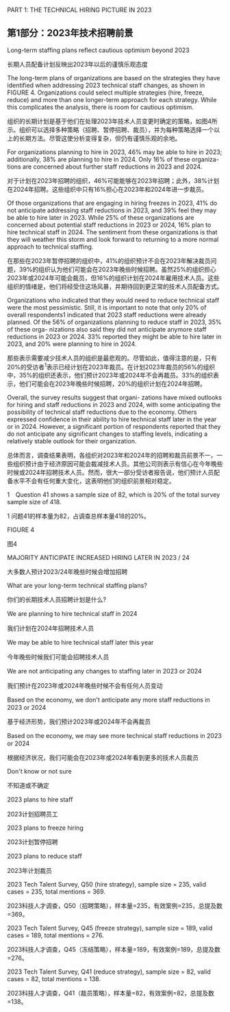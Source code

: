PART 1: THE TECHNICAL HIRING PICTURE IN 2023

## 第1部分：2023年技术招聘前景

Long-term staffing
plans reflect cautious
optimism beyond 2023

长期人员配备计划反映出2023年以后的谨慎乐观态度

The long-term plans of organizations are based on
the strategies they have identified when addressing
2023 technical staff changes, as shown in FIGURE 4.
Organizations could select multiple strategies (hire,
freeze, reduce) and more than one longer-term
approach for each strategy. While this complicates
the analysis, there is room for cautious optimism.

组织的长期计划是基于他们在处理2023年技术人员变更时确定的策略，如图4所示。组织可以选择多种策略（招聘、暂停招聘、裁员），并为每种策略选择一个以上的长期方法。尽管这使分析变得复杂，但仍有谨慎乐观的余地。

For organizations planning to hire in 2023, 46%
may be able to hire in 2023; additionally, 38% are
planning to hire in 2024. Only 16% of these organiza-
tions are concerned about further staff reductions in
2023 and 2024.

对于计划在2023年招聘的组织，46%可能能够在2023年招聘；此外，38%计划在2024年招聘。这些组织中只有16%担心在2023年和2024年进一步裁员。

Of those organizations that are engaging in hiring
freezes in 2023, 41% do not anticipate addressing staff
reductions in 2023, and 39% feel they may be able to
hire later in 2023. While 25% of these organizations
are concerned about potential staff reductions in 2023
or 2024, 16% plan to hire technical staff in 2024. The
sentiment from these organizations is that they will
weather this storm and look forward to returning to a
more normal approach to technical staffing.

在那些在2023年暂停招聘的组织中，41%的组织预计不会在2023年解决裁员问题，39%的组织认为他们可能会在2023年晚些时候招聘。虽然25%的组织担心2023年或2024年可能会裁员，但16%的组织计划在2024年雇用技术人员。这些组织的情绪是，他们将经受住这场风暴，并期待回到更正常的技术人员配备方式。

Organizations who indicated that they would need
to reduce technical staff were the most pessimistic.
Still, it is important to note that only 20% of overall
respondents1 indicated that 2023 staff reductions
were already planned. Of the 56% of organizations
planning to reduce staff in 2023, 35% of these orga-
nizations also said they did not anticipate anymore
staff reductions in 2023 or 2024. 33% reported they
might be able to hire later in 2023, and 20% were
planning to hire in 2024.

那些表示需要减少技术人员的组织是最悲观的。尽管如此，值得注意的是，只有20%的受访者<sup>1</sup>表示已经计划在2023年裁员。在计划2023年裁员的56%的组织中，35%的组织还表示，他们预计2023年或2024年不会再裁员。33%的组织表示，他们可能会在2023年晚些时候招聘，20%的组织计划在2024年招聘。

Overall, the survey results suggest that organi-
zations have mixed outlooks for hiring and staff
reductions in 2023 and 2024, with some anticipating
the possibility of technical staff reductions due to
the economy. Others expressed confidence in their
ability to hire technical staff later in the year or in 2024. However, a significant portion of respondents
reported that they do not anticipate any significant
changes to staffing levels, indicating a relatively
stable outlook for their organization.

总体而言，调查结果表明，各组织对2023年和2024年的招聘和裁员前景不一，一些组织预计由于经济原因可能会裁减技术人员。其他公司则表示有信心在今年晚些时候或2024年招聘技术人员。然而，很大一部分受访者报告说，他们预计人员配备水平不会有任何重大变化，这表明他们的组织前景相对稳定。

1 Question 41 shows a sample size of 82, which is 20% of the
total survey sample size of 418.

1 问题41的样本量为82，占调查总样本量418的20%。

FIGURE 4

图4

MAJORITY ANTICIPATE INCREASED HIRING LATER IN 2023 / 24

大多数人预计2023/24年晚些时候会增加招聘

What are your long-term technical staffing plans?

你们的长期技术人员招聘计划是什么?

We are planning to hire
technical staﬀ in 2024

我们计划在2024年招聘技术人员

We may be able to hire
technical staﬀ later this year

今年晚些时候我们可能会招聘技术人员

We are not anticipating
any changes to staﬃng
later in 2023 or 2024

我们预计在2023年或2024年晚些时候不会有任何人员变动

Based on the economy, we
don't anticipate any more staﬀ
reductions in 2023 or 2024

基于经济形势，我们预计2023年或2024年不会再裁员

Based on the economy, we
may see more technical staﬀ
reductions in 2023 or 2024

根据经济状况，我们可能会在2023年或2024年看到更多的技术人员裁员

Don't know or not sure

不知道或不确定

2023 plans to hire staﬀ

2023计划招聘员工

2023 plans to freeze hiring

2023计划暂停招聘

2023 plans to reduce staﬀ

2023年计划裁员

2023 Tech Talent Survey, Q50 (hire strategy), sample size = 235, valid cases = 235, total mentions = 369.

2023科技人才调查，Q50（招聘策略），样本量=235，有效案例=235，总提及数=369。

2023 Tech Talent Survey, Q45 (freeze strategy), sample size = 189, valid cases = 189, total mentions = 276.

2023科技人才调查，Q45（冻结策略），样本量=189，有效案例=189，总提及数=276。

2023 Tech Talent Survey, Q41 (reduce strategy), sample size = 82, valid cases = 82, total mentions = 138.

2023科技人才调查，Q41（裁员策略），样本量=82，有效案例=82，总提及数=138。